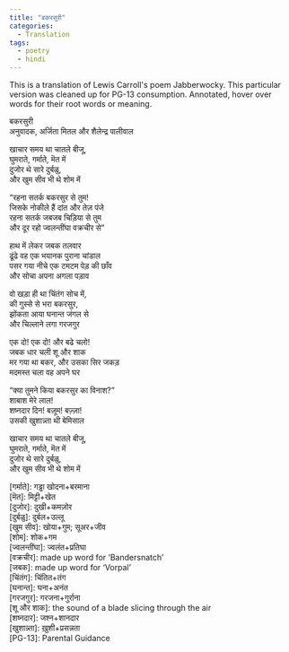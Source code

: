 ```yaml
---
title: "बकरसुरी"
categories:
  - Translation
tags:
  - poetry
  - hindi
---
```


This is a translation of Lewis Carroll's poem Jabberwocky. This particular version was cleaned up for PG-13 consumption. Annotated, hover over words for their root words or meaning.

बकरसुरी   
अनुवादक, अर्जिता मितल और शैलेन्द्र पालीवाल 


खाचार समय था चातले बीजू,    
घुमराते, गर्माते, मॆत में  
दुजोर थे सारे दुर्बळु,  
और खुम सीव भी थे शोम में 

“रहना सतर्क बकरसुर से तुम!          
जिसके नोकीले हैं दांत और तेज़ पंजे        
रहना सतर्क जबजब चिड़िया से तुम     
और दूर रहो ज्वलन्तींघा वक्रचीर से” 

हाथ में लेकर जबक तलवार  
ढूंढे वह एक भयानक पुराना चांडाल    
पसर गया नीचे एक टमटम पेड़ की छाँव    
और सोचा अपना अगला पड़ाव   

वो खड़ा ही था चिंतंग सोच में,  
की गुस्से से भरा बकरसुर,  
झोंकता आया घनान्त जंगल से  
और चिल्लाने लगा गरजगुर  

एक दो! एक दो! और बढे चलो!  
जबक धार चली शू और शाक   
मर गया था बकर, और उसका सिर जकड़   
मदमस्त चला वह अपने घर  

“क्या तुमने किया बकरसुर का विनाश?”    
शाबाश मेरे लाल!   
शष्नदार दिन! बज़ूम! बज़्ज़ा!      
उसकी खुशान्न्ता थी बेमिसाल     

खाचार समय था चातले बीजू,   
घुमराते, गर्माते, मॆत में    
दुजोर थे सारे दुर्बळु,     
और खुम सीव भी थे शोम में    


[बकरसुर]: बकर+असुर      
[खाचार]: खाना+चार     
[चातले]: चालाक+पतले   
[घुमराते]: घुमते+चक्राते      
[गर्माते]: गड्ढा खोदना+बरमाना    
[मॆत]: मिट्टी+खेत     
[दुजोर]: दुखी+कमज़ोर     
[दुर्बळु]: दुर्बल+उल्लू     
[खुम सीव]: खोया+गुम; सूअर+जीव     
[शोम]: शोक+गम     
[ज्वलन्तींघा]: ज्वलंत+प्रतिघा    
[वक्रचीर]: made up word for ‘Bandersnatch’     
[जबक]: made up word for ‘Vorpal’   
[चिंतंग]: चिंतित+तंग    
[घनान्त]: घना+अनंत    
[गरजगुर]: गरजना+गुर्राना    
[शू और शाक]: the sound of a blade slicing through the air    
[शष्नदार]: जश्न+शानदार     
[खुशान्न्ता]: ख़ुशी+प्रसन्नता      
[PG-13]: Parental Guidance